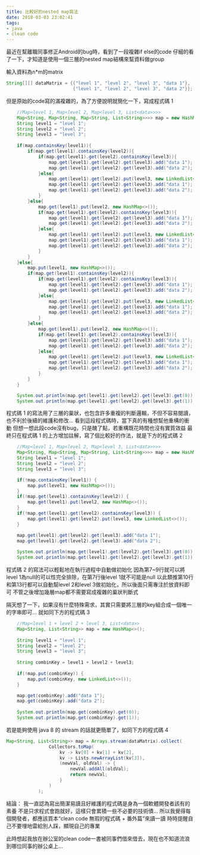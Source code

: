 ```yaml
---
title: 比較好的nested map寫法
date: 2018-03-03 23:02:41
tags:
- java
- clean code
---
```


最近在幫離職同事修正Android的bug時，看到了一段複雜if else的code
仔細的看了一下，才知道是使用一個三層的nested map結構來幫資料做group

輸入資料為n*m的matrix
```java
String[][] dataMatrix = {{"level 1", "level 2", "level 3", "data 1"},
                         {"level 1", "level 2", "level 3", "data 2"}};
```

但是原始的code寫的滿複雜的，為了方便說明就簡化一下，寫成程式碼 1

```java 程式碼 1:
    //Map<level 1, Map<level 2, Map<level 3, List<data>>>>
    Map<String, Map<String, Map<String, List<String>>>> map = new HashMap<>();
    String level1 = "level 1";
    String level2 = "level 2";
    String level3 = "level 3";
    
    if(map.containsKey(level1)){
        if(map.get(level1).containsKey(level2)){
            if(map.get(level1).get(level2).containsKey(level3)){
                map.get(level1).get(level2).get(level3).add("data 1");
                map.get(level1).get(level2).get(level3).add("data 2");
            }else{
                map.get(level1).get(level2).put(level3, new LinkedList<>());
                map.get(level1).get(level2).get(level3).add("data 1");
                map.get(level1).get(level2).get(level3).add("data 2");
            }
        }else{
            map.get(level1).put(level2, new HashMap<>());
            if(map.get(level1).get(level2).containsKey(level3)){
                map.get(level1).get(level2).get(level3).add("data 1");
                map.get(level1).get(level2).get(level3).add("data 2");
            }else{
                map.get(level1).get(level2).put(level3, new LinkedList<>());
                map.get(level1).get(level2).get(level3).add("data 1");
                map.get(level1).get(level2).get(level3).add("data 2");
            }
        }
    }else{
        map.put(level1, new HashMap<>());
        if(map.get(level1).containsKey(level2)){
            if(map.get(level1).get(level2).containsKey(level3)){
                map.get(level1).get(level2).get(level3).add("data 1");
                map.get(level1).get(level2).get(level3).add("data 2");
            }else{
                map.get(level1).get(level2).put(level3, new LinkedList<>());
                map.get(level1).get(level2).get(level3).add("data 1");
                map.get(level1).get(level2).get(level3).add("data 2");
            }
        }else{
            map.get(level1).put(level2, new HashMap<>());
            if(map.get(level1).get(level2).containsKey(level3)){
                map.get(level1).get(level2).get(level3).add("data 1");
                map.get(level1).get(level2).get(level3).add("data 2");
            }else{
                map.get(level1).get(level2).put(level3, new LinkedList<>());
                map.get(level1).get(level2).get(level3).add("data 1");
                map.get(level1).get(level2).get(level3).add("data 2");
            }
        }
    }

    System.out.println(map.get(level1).get(level2).get(level3).get(0));
    System.out.println(map.get(level1).get(level2).get(level3).get(1));
```
<!-- more -->

程式碼 1 的寫法用了三層的巢狀，也包含許多重複的判斷邏輯，不但不容易閱讀，也不利於後續的維護和修改...
看到這段程式碼時，當下真的有種想幫他重構的衝動
但想一想此段code沒有bug，只是醜了點，若重構既花時間也沒有實質效益
最終只在程式碼 1 的上方增加註解，寫了個比較好的作法，就是下方的程式碼 2

```java 程式碼 2:
    //Map<level 1, Map<level 2, Map<level 3, List<data>>>>
    Map<String, Map<String, Map<String, List<String>>>> map = new HashMap<>();
    String level1 = "level 1";
    String level2 = "level 2";
    String level3 = "level 3";

    if(!map.containsKey(level1)) {
        map.put(level1, new HashMap<>());
    }
    if(!map.get(level1).containsKey(level2)) {
        map.get(level1).put(level2, new HashMap<>());
    }
    if(!map.get(level1).get(level2).containsKey(level3)) {
        map.get(level1).get(level2).put(level3, new LinkedList<>());
    }

    map.get(level1).get(level2).get(level3).add("data 1");
    map.get(level1).get(level2).get(level3).add("data 2");
    
    System.out.println(map.get(level1).get(level2).get(level3).get(0));
    System.out.println(map.get(level1).get(level2).get(level3).get(1));
```

程式碼 2 的寫法可以輕鬆地在執行過程中自動做初始化
因為第7~9行就可以將level 1為null的可以性完全排除，在第7行後level 1就不可能是null
以此類推第10行和第13行都可以自動幫level 2和level 3做初始化，所以後面只需專注於放資料即可
不管之後增加幾層map都不需要寫成複雜的巢狀判斷式

隔天想了一下，如果沒有什麼特殊需求，其實只需要將三層的key組合成一個唯一的字串即可...
就如同下方的程式碼 3

```java 程式碼 3:
    //Map<level 1 + level 2 + level 3, List<data>>
    Map<String, List<String>> map = new HashMap<>();
    
    String level1 = "level 1";
    String level2 = "level 2";
    String level3 = "level 3";
    
    String combinKey = level1 + level2 + level3;
    
    if(!map.put(combinKey)) {
        map,put(combinKey, new LinkedList<>());
    }

    map.get(combinKey).add("data 1");
    map.get(combinKey).add("data 2");
    
    System.out.println(map.get(combinKey).get(0));
    System.out.println(map.get(combinKey).get(1));
```


若是能夠使用 java 8 的 stream 的話就更簡單了，如同下方的程式碼 4

```java 程式碼 4:
Map<String, List<String>> map = Arrays.stream(dataMatrix).collect(
                Collectors.toMap(
                    kv -> kv[0] + kv[1] + kv[2],
                    kv -> Lists.newArrayList(kv[3]),
                    (newVal, oldVal) -> {
                        newVal.addAll(oldVal);
                        return newVal;
                    }
                )
            );
```

結論： 
我一直認為寫出簡潔易讀且好維護的程式碼是身為一個軟體開發者該有的素養
不是只求程式會跑就好，這樣只會累積一些不必要的技術債...
所以我覺得每個開發者，都應該買本“clean code 無瑕的程式碼 + 番外篇”來讀一讀
時時提醒自己不要埋地雷給別人踩，顯現自己的專業

此時想起我放在辦公室的clean code一書被同事們借來借去，現在也不知道流浪到哪位同事的辦公桌上...
